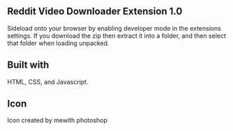 ## Reddit Video Downloader Extension 1.0 <br>
Sideload onto your browser by enabling developer mode in the extensions settings. If you download the zip then extract it into a folder, and then select that folder when loading unpacked.
<br>

## Built with 
HTML, CSS, and Javascript.
<br>
## Icon
Icon created by mewith photoshop